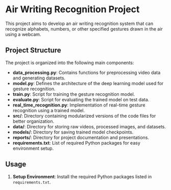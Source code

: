 # Air Writing Recognition Project

This project aims to develop an air writing recognition system that can recognize alphabets, numbers, or other specified gestures drawn in the air using a webcam.

## Project Structure

The project is organized into the following main components:

- **data_processing.py**: Contains functions for preprocessing video data and generating datasets.
- **model.py**: Defines the architecture of the deep learning model used for gesture recognition.
- **train.py**: Script for training the gesture recognition model.
- **evaluate.py**: Script for evaluating the trained model on test data.
- **real_time_recognition.py**: Implementation of real-time gesture recognition using a trained model.
- **src/**: Directory containing modularized versions of the code files for better organization.
- **data/**: Directory for storing raw videos, processed images, and datasets.
- **models/**: Directory for saving trained model checkpoints.
- **reports/**: Directory for project documentation and presentations.
- **requirements.txt**: List of required Python packages for easy environment setup.

## Usage

1. **Setup Environment**: Install the required Python packages listed in `requirements.txt`.
